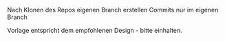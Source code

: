 Nach Klonen des Repos eigenen Branch erstellen
Commits nur im eigenen Branch

Vorlage entspricht dem empfohlenen Design - bitte einhalten.
